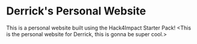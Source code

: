 # Derrick's Personal Website
This is a personal website built using the Hack4Impact Starter Pack!
<This is the personal website for Derrick, this is gonna be super cool.>
